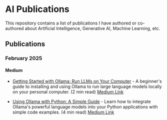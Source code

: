 # AI Publications

This repository contains a list of publications I have authored or co-authored about Artificial Intelligence, Generative AI, Machine Learning, etc.

## Publications

### February 2025

#### Medium

- [Getting Started with Ollama: Run LLMs on Your Computer](medium/2025/02/Getting%20Started%20with%20Ollama%20-%20Run%20LLMs%20on%20Your%20Computer/README.md) - A beginner's guide to installing and using Ollama to run large language models locally on your personal computer. (2 min read) [Medium Link](https://medium.com/@jonigl/getting-started-with-ollama-run-llms-on-your-computer-915ba084918c)

- [Using Ollama with Python: A Simple Guide](medium/2025/02/Using%20Ollama%20with%20Python%20-%20A%20Simple%20Guide/README.md) - Learn how to integrate Ollama's powerful language models into your Python applications with simple code examples. (4 min read) [Medium Link](https://medium.com/@jonigl/using-ollama-with-python-a-simple-guide-0752369e1e55)
